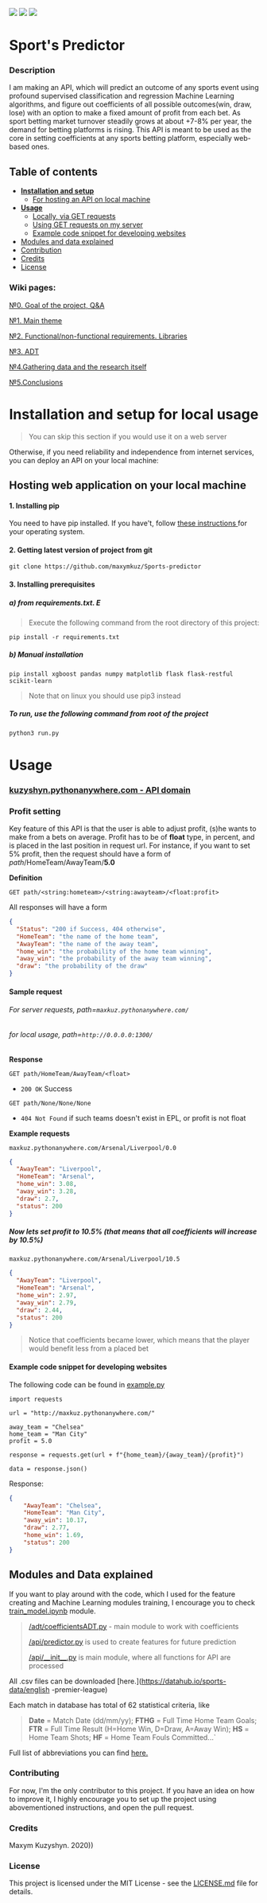 ![](https://img.shields.io/github/license/maxymkuz/Sports-predictor)
![](https://img.shields.io/github/last-commit/maxymkuz/Sports-predictor)
![](https://img.shields.io/github/languages/code-size/maxymkuz/Sports-predictor)

# Sport's Predictor
### Description
I am making an API, which will predict an outcome of any
 sports event using profound supervised classification and regression Machine
  Learning algorithms, and
  figure out coefficients of all possible outcomes(win, draw, lose) with
   an option to make a fixed amount of profit from each bet. As
  sport betting
  market turnover steadily grows at about +7-8% per year, the demand for betting platforms is rising. This
    API is meant to be used as the core in setting coefficients at any sports
     betting platform, especially web-based ones.


## Table of contents
* **[Installation and setup](#setup)**
    * [For hosting an API on local machine](#local)
* **[Usage](#usage)**
    * [Locally, via GET requests](#local)
    * [Using GET requests on my server](#server)
    * [Example code snippet for developing websites](#example)
* [Modules and data explained](#data)
* [Contribution](#contribute)
* [Credits](#credits)
* [License](#license)

### Wiki pages:

[№0. Goal of the project, Q&A](https://github.com/maxymkuz/Sports-predictor/wiki/%D0%94%D0%97-%E2%84%960.-%D0%9F%D1%80%D0%B5%D0%B4%D1%81%D1%82%D0%B0%D0%B2%D0%BB%D0%B5%D0%BD%D0%BD%D1%8F.-%D0%9F%D0%B8%D1%82%D0%B0%D0%BD%D0%BD%D1%8F-%D1%82%D0%B0-%D0%B2%D1%96%D0%B4%D0%BF%D0%BE%D0%B2%D1%96%D0%B4%D1%96.)

[№1. Main theme](https://github.com/maxymkuz/Sports-predictor/wiki/%D0%94%D0%97-%E2%84%961.-%D0%A2%D0%B5%D0%BC%D0%B0-%D0%B4%D0%BE%D1%81%D0%BB%D1%96%D0%B4%D0%B6%D0%B5%D0%BD%D0%BD%D1%8F.-API.)

[№2. Functional/non-functional requirements. Libraries](https://github.com/maxymkuz/Sports-predictor/wiki/%D0%94%D0%97-%E2%84%962.-%D0%A4%D1%83%D0%BD%D0%BA%D1%86%D1%96%D0%BE%D0%BD%D0%B0%D0%BB%D1%8C%D0%BD%D1%96-%D0%BD%D0%B5%D1%84%D1%83%D0%BD%D0%BA%D1%86%D1%96%D0%BE%D0%BD%D0%B0%D0%BB%D1%8C%D0%BD%D1%96-%D0%B2%D0%B8%D0%BC%D0%BE%D0%B3%D0%B8.-%D0%94%D0%B0%D0%BD%D1%96-%D1%82%D0%B0-%D0%B1%D1%96%D0%B1%D0%BB%D1%96%D0%BE%D1%82%D0%B5%D0%BA%D0%B8.)

[№3. ADT](https://github.com/maxymkuz/Sports-predictor/wiki/%D0%94%D0%97-%E2%84%963.-ADT)

[№4.Gathering data and the research itself](https://github.com/maxymkuz/Sports-predictor/wiki/%D0%94%D0%97-%E2%84%964.-%D0%9D%D0%B0%D0%BA%D0%BE%D0%BF%D0%B8%D1%87%D0%B5%D0%BD%D0%BD%D1%8F-%D0%B4%D0%B0%D0%BD%D0%B8%D1%85-%D1%82%D0%B0-%D0%BF%D1%80%D0%BE%D0%B2%D0%B5%D0%B4%D0%B5%D0%BD%D0%BD%D1%8F-%D0%B4%D0%BE%D1%81%D0%BB%D1%96%D0%B4%D0%B6%D0%B5%D0%BD%D0%BD%D1%8F.)

[№5.Conclusions](https://github.com/maxymkuz/Sports-predictor/wiki/%D0%94%D0%97-%E2%84%965.-%D0%90%D0%BD%D0%B0%D0%BB%D1%96%D0%B7-%D1%80%D0%B5%D0%B7%D1%83%D0%BB%D1%8C%D1%82%D0%B0%D1%82%D1%96%D0%B2-%D1%82%D0%B0-%D0%B2%D0%B8%D1%81%D0%BD%D0%BE%D0%B2%D0%BA%D0%B8.)

<a name="setup"></a>
# Installation and setup for local usage
> You can skip this section if you would use it on a web server 

<a name="local"></a>
Otherwise, if you need reliability and independence from internet services, you
 can deploy an API on your local machine:
## Hosting web application on your local machine

#### 1. Installing pip
You need to have pip installed. If you have't, follow [these instructions
](https://www.makeuseof.com/tag/install-pip-for-python/) for
 your operating system.

#### 2. Getting latest version of project from git
`git clone https://github.com/maxymkuz/Sports-predictor`
#### 3. Installing prerequisites
##### a) from requirements.txt. E
>Execute the following command from the root directory of this project:

`pip install -r requirements.txt`

##### b) Manual installation
`pip install xgboost pandas numpy matplotlib flask flask-restful scikit-learn`

> Note that on linux you should use pip3 instead

<a name="local"></a>
##### To run, use the following command from root of the project
```bash
python3 run.py
```

<a name="usage"></a>
# Usage
<a name="server"></a>
### [kuzyshyn.pythonanywhere.com - API domain](https://maxkuz.pythonanywhere.com/)

### Profit setting
Key feature of this API is that the user is able to adjust profit, (s)he
 wants to make from a bets on
 average. Profit has to be of **float** type, in percent, and is placed in the
  last
  position in request url. For instance, if you want to set 5% profit, then the
   request
   should have a form of _path_/HomeTeam/AwayTeam/**5.0**

**Definition**

`GET path/<string:hometeam>/<string:awayteam>/<float:profit>`

All responses will have a form
```json
{
  "Status": "200 if Success, 404 otherwise",
  "HomeTeam": "the name of the home team",
  "AwayTeam": "the name of the away team",
  "home_win": "the probability of the home team winning",
  "away_win": "the probability of the away team winning",
  "draw": "the probability of the draw"
}
```
#### Sample request
###### For server requests, path=`maxkuz.pythonanywhere.com/`
###### for local usage, path=`http://0.0.0.0:1300/`

**Response**

`GET path/HomeTeam/AwayTeam/<float>`

- `200 OK` Success

`GET path/None/None/None`

- `404 Not Found` if such teams doesn't exist in EPL, or profit is not
 float

**Example requests**

`maxkuz.pythonanywhere.com/Arsenal/Liverpool/0.0`
```json
{
  "AwayTeam": "Liverpool",
  "HomeTeam": "Arsenal",
  "home_win": 3.08,
  "away_win": 3.28,
  "draw": 2.7,
  "status": 200
}
```
##### Now lets set profit to 10.5% _(that means that all coefficients will increase by 10.5%)_
`maxkuz.pythonanywhere.com/Arsenal/Liverpool/10.5`
```json
{
  "AwayTeam": "Liverpool",
  "HomeTeam": "Arsenal",
  "home_win": 2.97,
  "away_win": 2.79,
  "draw": 2.44,
  "status": 200
}
```
> Notice that coefficients became lower, which means that the player would
> benefit less from a placed bet

<a name="example"></a>
#### Example code snippet for developing websites
The following code can be found in [example.py](https://github.com/maxymkuz/Sports-predictor/blob/master/API/examole.py)
```python3
import requests

url = "http://maxkuz.pythonanywhere.com/"

away_team = "Chelsea"
home_team = "Man City"
profit = 5.0

response = requests.get(url + f"{home_team}/{away_team}/{profit}")

data = response.json()
```
Response:
```json
{
    "AwayTeam": "Chelsea",
    "HomeTeam": "Man City",
    "away_win": 10.17,
    "draw": 2.77,
    "home_win": 1.69,
    "status": 200
}
```
<a name="data"></a>
## Modules and Data explained
If you want to play around with the code, which I used for the feature
 creating and Machine Learning modules training, I encourage you to check
  [train_model.ipynb](https://github.com/maxymkuz/Sports-predictor/blob/master/train_model.ipynb)
   module.

> [/adt/coefficientsADT.py](https://github.com/maxymkuz/Sports-predictor/blob/master/adt/coefficients_ADT.py) - main module to work with coefficients
>
> [/api/predictor.py](https://github.com/maxymkuz/Sports-predictor/blob/master/API/predictor.py) is used to create features for future prediction
> 
>[/api/__init\__.py](https://github.com/maxymkuz/Sports-predictor/blob/master/API/__init__.py) is main module, where all functions for API are processed 

All .csv files can be downloaded [here.](https://datahub.io/sports-data/english
-premier-league)

Each match in database has total of 62 statistical criteria, like 
> **Date** = Match Date (dd/mm/yy);
**FTHG** = Full Time Home Team Goals;
**FTR** = Full Time Result (H=Home Win, D=Draw, A=Away Win);
**HS** = Home Team Shots;
**HF** = Home Team Fouls Committed...`

Full list of abbreviations you can find [here.](https://github.com/woobe/footballytics/blob/master/data/notes.txt)

<a name="contribute"></a>
### Contributing
For now, I'm the only contributor to this project. If you have an idea on
 how to improve it, I highly encourage you to set up the project using
  abovementioned instructions, and open the pull request.

<a name="credits"></a>
### Credits
Maxym Kuzyshyn. 2020))
<a name="license"></a>
### License
This project is licensed under the MIT License - see the [LICENSE.md](https://github.com/maxymkuz/Sports-predictor/blob/master/LICENSE)
file for details.
